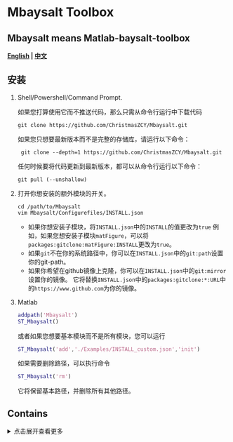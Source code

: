 <!--
 * @ -*- coding:UTF-8 -*-: 
 * @#########################: 
 * @Author: Christmas
 * @Date: 2023-09-18 21:13:00
 * @LastEditTime: 2024-02-22 11:30:13
 * @Description: 
-->

# Mbaysalt Toolbox

## Mbaysalt means Matlab-baysalt-toolbox

   **[English](README.md)  |  [中文](README_zh.md)**

## 安装

1. Shell/Powershell/Command Prompt.

   如果您打算使用它而不推送代码，那么只需从命令行运行中下载代码

   ```shell
   git clone https://github.com/ChristmasZCY/Mbaysalt.git
   ```

   如果您只想要最新版本而不是完整的存储库，请运行以下命令：

   ```shell
    git clone --depth=1 https://github.com/ChristmasZCY/Mbaysalt.git
   ```

   任何时候要将代码更新到最新版本，都可以从命令行运行以下命令：

   ```shell
   git pull (--unshallow)
   ```
2. 打开你想安装的额外模块的开关。

   ```shell
   cd /path/to/Mbaysalt
   vim Mbaysalt/Configurefiles/INSTALL.json
   ```

   - 如果你想安装子模块，将`INSTALL.json`中的`INSTALL`的值更改为`true`
     例如，如果您想安装子模块`matFigure`，可以将`packages:gitclone:matFigure:INSTALL`更改为`true`。
   - 如果`git`不在你的系统路径中，你可以在`INSTALL.json`中的`git:path`设置你的git-path。
   - 如果你希望在github镜像上克隆，你可以在`INSTALL.json`中的`git:mirror`设置你的镜像。
     它将替换`INSTALL.json`中的`packages:gitclone:*:URL`中的`https://www.github.com`为你的镜像。
3. Matlab

   ```matlab
   addpath('Mbaysalt')
   ST_Mbaysalt()
   ```

   或者如果您想要基本模块而不是所有模块，您可以运行

   ```matlab
   ST_Mbaysalt('add','./Examples/INSTALL_custom.json','init')
   ```
   如果需要删除路径，可以执行命令

   ```matlab
   ST_Mbaysalt('rm')
   ```

   它将保留基本路径，并删除所有其他路径。

## Contains

<details> <summary> 点击展开查看更多</summary>

- [Mbaysalt](https://github.com/ChristmasZCY/Mbaysalt)
- [matFigure](https://github.com/SiqiLiOcean/matFigure)
- [matFVCOM](https://github.com/SiqiLiOcean/matFVCOM)
- [matNC](https://github.com/SiqiLiOcean/matNC)
- [matWRF](https://github.com/SiqiLiOcean/matWRF)
- [HYCOM2FVCOM](https://github.com/SiqiLiOcean/HYCOM2FVCOM)
- [WRF2FVCOM](https://github.com/SiqiLiOcean/WRF2FVCOM)
- [OceanData](https://github.com/SiqiLiOcean/OceanData)
- [FVCOM_NML](https://github.com/SiqiLiOcean/FVCOM_NML)
- [Course](https://github.com/SiqiLiOcean/Course)
- [nctoolbox](https://github.com/nctoolbox/nctoolbox)
- [CDT](https://github.com/chadagreene/CDT)
- [vtkToolbox](https://ww2.mathworks.cn/matlabcentral/fileexchange/94993-vtktoolbox)
- [TMDToolbox_v2_5](https://github.com/EarthAndSpaceResearch/TMD_Matlab_Toolbox_v2.5)
- [TMDToolbox_v3_0](https://github.com/chadagreene/Tide-Model-Driver)
- [kmz2struct](https://github.com/njellingson/kmz2struct)
- [inpolygons-pkg](https://ww2.mathworks.cn/matlabcentral/fileexchange/7187-inpolygons)
- [JSONLab](https://ww2.mathworks.cn/matlabcentral/fileexchange/33381-jsonlab)
- [OceanMesh2D](https://github.com/CHLNDDEV/OceanMesh2D.git)
- [ann_wrapper](https://github.com/shaibagon/ann_wrapper.git)
- [ZoomPlot](https://github.com/iqiukp/ZoomPlot-MATLAB)
- [htool](https://github.com/SiqiLiOcean/htool)
- [export_fig](https://ww2.mathworks.cn/matlabcentral/fileexchange/23629-export_fig/)
- [plot_google_map](https://ww2.mathworks.cn/matlabcentral/fileexchange/27627-zoharby-plot_google_map)
- [genpath2](https://github.com/ssordopalacios/matlab-genpath2)
- [irfu-matlab](https://github.com/irfu/irfu-matlab)
- [WW3-tools](https://github.com/NOAA-EMC/WW3-tools)
- [funcsign](https://gitee.com/iam002/funcsign)
- [kml-toolbox](https://github.com/theolivenbaum/kml-toolbox)
- [MATLAB-PLOT-CHEAT-SHEET](https://github.com/slandarer/MATLAB-PLOT-CHEAT-SHEET)
- [matlabPlotCheatsheet](https://github.com/peijin94/matlabPlotCheatsheet)
- [visualization-cheat-sheet](https://github.com/mathworks/visualization-cheat-sheet)
- [googleearthtoolbox](https://github.com/sverhoeven/googleearthtoolbox)
- [mitgcm_toolbox](https://github.com/seamanticscience/mitgcm_toolbox)

- [m_map](https://www.eoas.ubc.ca/~rich/map.html)
- [t_tide](https://www.eoas.ubc.ca/~rich/#T_Tide)
- [gshhs](https://www.ngdc.noaa.gov/mgg/shorelines/gshhs.html)
- [etopo1](https://www.ngdc.noaa.gov/mgg/global/global.html)
- [seawater](https://www.cmar.csiro.au/datacentre/ext_docs/seawater.html)
- [GSW Oceanographic Toolbox](http://www.teos-10.org/software.htm)
- [WindRose](https://dpereira.asempyme.com/windrose/)
- [mexcdf](https://mexcdf.sourceforge.net/index.php)
- [DHIMIKE](https://github.com/DHI/DHI-MATLAB-Toolbox/)
- [dace](https://www.omicron.dk/dace.html)

- [cprintf](https://www.mathworks.com/matlabcentral/fileexchange/24093-cprintf-display-formatted-colored-text-in-the-command-window)
- [INI](https://ww2.mathworks.cn/matlabcentral/fileexchange/55766-ini)
- [struct2ini](https://ww2.mathworks.cn/matlabcentral/fileexchange/22079-struct2ini)
- [inifile](https://ww2.mathworks.cn/matlabcentral/fileexchange/2976-inifile)
- [iniconfig](https://ww2.mathworks.cn/matlabcentral/fileexchange/24992-ini-config)
- [MITgcmTools](https://github.com/MITgcm/MITgcm/tree/master/utils/matlab)
- [LanczosFilter](https://ww2.mathworks.cn/matlabcentral/fileexchange/14041-lanczosfilter-m)
- [ellipse](https://ww2.mathworks.cn/matlabcentral/fileexchange/289-ellipse-m)
- [genpath_exclude](https://ww2.mathworks.cn/matlabcentral/fileexchange/22209-genpath_exclude)
- [taylordiagram](https://ww2.mathworks.cn/matlabcentral/fileexchange/20559-taylor-diagram)
- [guillaumemaze](http://code.google.com/p/guillaumemaze/)
- [perfectPolarPlot](https://ww2.mathworks.cn/matlabcentral/fileexchange/73967-perfect-polar-plots)
- [LIRSC](https://ww2.mathworks.cn/matlabcentral/fileexchange/71491-largest-inscribed-rectangle-square-or-circle)
- [kriging](https://ww2.mathworks.cn/matlabcentral/fileexchange/29025-ordinary-kriging)
- [variogramfit](https://ww2.mathworks.cn/matlabcentral/fileexchange/25948-variogramfit)
- [IDW](https://ww2.mathworks.cn/matlabcentral/fileexchange/24477-inverse-distance-weight)
- [dace](https://www.omicron.dk/dace.html)
- [KrigingToolbox](https://ww2.mathworks.cn/matlabcentral/fileexchange/59960-krigingtoolbox)
- [utm2deg](https://www.mathworks.com/matlabcentral/fileexchange/10914-utm2deg)
- [Spiral diagram](https://www.mathworks.com/matlabcentral/fileexchange/164966-spiral-diagram)
- [plotyyy](https://ww2.mathworks.cn/matlabcentral/fileexchange/1017-plotyyy)
- [New Desktop for MATLAB (Beta)](https://www.mathworks.com/matlabcentral/fileexchange/119593-new-desktop-for-matlab-beta)

</details>
